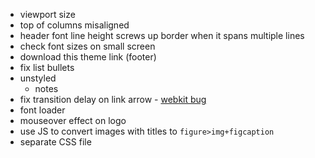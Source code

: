 * viewport size
* top of columns misaligned
* header font line height screws up border when it spans multiple lines
* check font sizes on small screen
* download this theme link (footer)
* fix list bullets
* unstyled
	* notes
* fix transition delay on link arrow - [webkit bug](http://code.google.com/p/chromium/issues/detail?id=54699)
* font loader
* mouseover effect on logo
* use JS to convert images with titles to `figure>img+figcaption`
* separate CSS file
